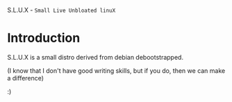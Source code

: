  S.L.U.X - `Small Live Unbloated linuX`
# Introduction
S.L.U.X is a small distro derived from debian debootstrapped.

(I know that I don't have good writing skills, but if you do, then we can make a difference)

:)

